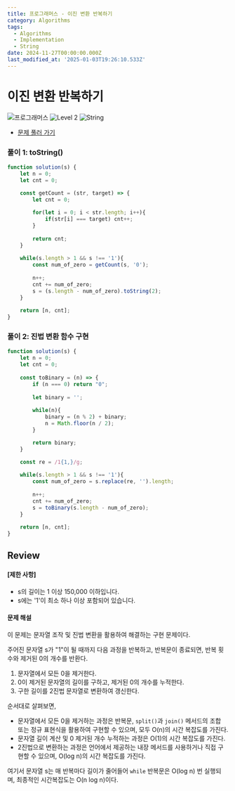 ```yaml
---
title: 프로그래머스 - 이진 변환 반복하기
category: Algorithms
tags:
  - Algorithms
  - Implementation
  - String
date: 2024-11-27T00:00:00.000Z
last_modified_at: '2025-01-03T19:26:10.533Z'
---
```


# 이진 변환 반복하기

<img src="https://img.shields.io/badge/-프로그래머스-1e2a3c" alt="프로그래머스"/> <img src="https://img.shields.io/badge/-Level 2-green" alt="Level 2"/> <img src="https://img.shields.io/badge/-String-dimgray" alt="String"/> 

- [문제 풀러 가기](https://school.programmers.co.kr/learn/courses/30/lessons/70129)

### 풀이 1: toString() 

```js
function solution(s) {
    let n = 0;
    let cnt = 0;
   
    const getCount = (str, target) => {
        let cnt = 0;

        for(let i = 0; i < str.length; i++){
            if(str[i] === target) cnt++;
        }
        
        return cnt;
    }
    
    while(s.length > 1 && s !== '1'){
        const num_of_zero = getCount(s, '0');
        
        n++;
        cnt += num_of_zero;        
        s = (s.length - num_of_zero).toString(2);
    }
    
    return [n, cnt];
}
```

### 풀이 2: 진법 변환 함수 구현 

```js
function solution(s) {
    let n = 0;
    let cnt = 0;
    
    const toBinary = (n) => {
        if (n === 0) return "0";
        
        let binary = '';
        
        while(n){
            binary = (n % 2) + binary;
            n = Math.floor(n / 2);
        }

        return binary;
    }

    const re = /1{1,}/g;
    
    while(s.length > 1 && s !== '1'){
        const num_of_zero = s.replace(re, '').length;
        
        n++;
        cnt += num_of_zero;        
        s = toBinary(s.length - num_of_zero);
    }
    
    return [n, cnt];
}
```

## Review 
#### [제한 사항]
- s의 길이는 1 이상 150,000 이하입니다.
- s에는 '1'이 최소 하나 이상 포함되어 있습니다.

#### 문제 해설

이 문제는 문자열 조작 및 진법 변환을 활용하여 해결하는 구현 문제이다.  

주어진 문자열 s가 "1"이 될 때까지 다음 과정을 반복하고, 반복문이 종료되면, 반복 횟수와 제거된 0의 개수를 반환다.
1. 문자열에서 모든 0을 제거한다. 
2. 0이 제거된 문자열의 길이를 구하고, 제거된 0의 개수를 누적한다. 
3. 구한 길이를 2진법 문자열로 변환하여 갱신한다. 

순서대로 살펴보면, 
- 문자열에서 모든 0을 제거하는 과정은 반복문, `split()`과 `join()` 메서드의 조합 또는 정규 표현식을 활용하여 구현할 수 있으며, 모두 O(n)의 시간 복잡도를 가진다.
- 문자열 길이 계산 및 0 제거된 개수 누적하는 과정은 O(1)의 시간 복잡도를 가진다.
- 2진법으로 변환하는 과정은 언어에서 제공하는 내장 메서드를 사용하거나 직접 구현할 수 있으며,
O(log n)의 시간 복잡도를 가진다. 

여기서 문자열 s는 매 반복마다 길이가 줄어들어 `while` 반복문은 O(log n) 번 실행되며, 최종적인 시간복잡도는 O(n log n)이다. 
